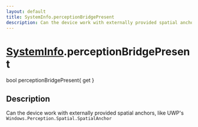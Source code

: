```yaml
---
layout: default
title: SystemInfo.perceptionBridgePresent
description: Can the device work with externally provided spatial anchors, like UWP's Windows.Perception.Spatial.SpatialAnchor
---
```

# [SystemInfo]({{site.url}}/Pages/StereoKit/SystemInfo.html).perceptionBridgePresent

<div class='signature' markdown='1'>
bool perceptionBridgePresent{ get }
</div>

## Description
Can the device work with externally provided spatial
anchors, like UWP's `Windows.Perception.Spatial.SpatialAnchor`

